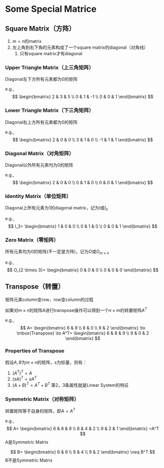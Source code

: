 # Some Special Matrice

## Square Matrix（方阵）
1. $m=n$的matrix
2. 左上角到右下角的元素构成了一个square matrix的diagonal（对角线）
    1. 只有square matrix才有diagonal

### Upper Triangle Matrix（上三角矩阵）
Diagonal左下方所有元素都为0的矩阵

e.g.,
$$
\begin{bmatrix}
2 & 3 & 5 \\
0 & 1 & -1 \\
0 & 0 & 1
\end{bmatrix}
$$

### Lower Triangle Matrix（下三角矩阵）
Diagonal右上方所有元素都为0的矩阵

e.g.,
$$
\begin{bmatrix}
2 & 0 & 0 \\
3 & 1 & 0 \\
-1 & 1 & 1
\end{bmatrix}
$$

### Diagonal Matrix（对角矩阵）
Diagonal以外所有元素均为0的矩阵

e.g.,
$$
\begin{bmatrix}
2 & 0 & 0 \\
0 & 1 & 0 \\
0 & 0 & 1
\end{bmatrix}
$$

### Identity Matrix（单位矩阵）
Diagonal上所有元素为1的diagonal matrix，记为$I$或$I_n$

e.g.,
$$
I_3=
\begin{bmatrix}
1 & 0 & 0 \\
0 & 1 & 0 \\
0 & 0 & 1
\end{bmatrix}
$$
### Zero Matrix（零矩阵）
所有元素均为0的矩阵(不一定是方阵)，记为$O$或$O_{m \times n}$

e.g.,
$$
O_{2 \times 3}=
\begin{bmatrix}
0 & 0 & 0 \\
0 & 0 & 0
\end{bmatrix}
$$

## Transpose（转置）
矩阵元素column变row，row变column的过程

如果对$m \times n$的矩阵$A$进行transpose操作可以得到一个$n \times m$的转置矩阵$A^T$

e.g.,
$$
A=
\begin{bmatrix}
6 & 9 \\
8 & 0 \\
9 & 2
\end{bmatrix}
\to  \mbox{Transpose} \to
A^T=
\begin{bmatrix}
6 & 8 & 9 \\
9 & 0 & 2
\end{bmatrix}
$$

### Properties of Transpose

假设$A,B$为$m \times n$的矩阵，$s$为标量，则有：
1. $(A^T)^T=A$
2. $(sA)^T=sA^T$
3. $(A+B)^T=A^T+B^T$
第2，3条属性就是Linear System的特征

### Symmetric Matrix（对称矩阵）
转置矩阵等于自身的矩阵，即$A=A^T$

e.g.,
$$
A=
\begin{bmatrix}
6 & 8 & 9 \\
8 & 4 & 2 \\
9 & 2 & 1
\end{bmatrix}
=A^T
$$
A是Symmetric Matrix

$$
B=
\begin{bmatrix}
6 & 8 \\
8 & 4 \\
9 & 2
\end{bmatrix}
\neq B^T
$$
B不是Symmetric Matrix
